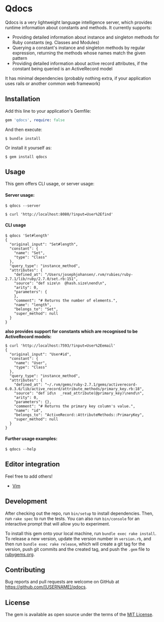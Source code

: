# Qdocs

Qdocs is a very lightweight language intelligence server, which provides runtime information about constants and methods. It currently supports:

- Providing detailed information about instance and singleton methods for Ruby constants (eg. Classes and Modules)
- Querying a constant's instance and singleton methods by regular expression, returning the methods whose names match the given pattern
- Providing detailed information about active record attributes, if the constant being queried is an ActiveRecord model

It has minimal dependencies (probably nothing extra, if your application uses rails or another common web framework)


## Installation

Add this line to your application's Gemfile:

```ruby
gem 'qdocs', require: false
```

And then execute:

    $ bundle install

Or install it yourself as:

    $ gem install qdocs

## Usage

This gem offers CLI usage, or server usage:

#### Server usage:
`$ qdocs --server`


`$ curl 'http://localhost:8080/?input=User%2Efind'`

#### CLI usage

```
$ qdocs 'Set#length'
{
  "original_input": "Set#length",
  "constant": {
    "name": "Set",
    "type": "Class"
  },
  "query_type": "instance_method",
  "attributes": {
    "defined_at": "/Users/josephjohansen/.rvm/rubies/ruby-2.7.1/lib/ruby/2.7.0/set.rb:151",
    "source": "def size\n  @hash.size\nend\n",
    "arity": 0,
    "parameters": {
    },
    "comment": "# Returns the number of elements.",
    "name": "length",
    "belongs_to": "Set",
    "super_method": null
  }
}
```
**also provides support for constants which are recognised to be ActiveRecord models:**

```
$ curl 'http://localhost:7593/?input=User%2Eemail'
{
  "original_input": "User#id",
  "constant": {
    "name": "User",
    "type": "Class"
  },
  "query_type": "instance_method",
  "attributes": {
    "defined_at": "~/.rvm/gems/ruby-2.7.1/gems/activerecord-6.0.3.6/lib/active_record/attribute_methods/primary_key.rb:18",
    "source": "def id\n  _read_attribute(@primary_key)\nend\n",
    "arity": 0,
    "parameters": {},
    "comment": "# Returns the primary key column's value.",
    "name": "id",
    "belongs_to": "ActiveRecord::AttributeMethods::PrimaryKey",
    "super_method": null
  }
}

```

#### Further usage examples:

`$ qdocs --help` 

## Editor integration

Feel free to add others! 

- [Vim](https://github.com/johansenja/qdocs-vim) 

## Development

After checking out the repo, run `bin/setup` to install dependencies. Then, run `rake spec` to run the tests. You can also run `bin/console` for an interactive prompt that will allow you to experiment.

To install this gem onto your local machine, run `bundle exec rake install`. To release a new version, update the version number in `version.rb`, and then run `bundle exec rake release`, which will create a git tag for the version, push git commits and the created tag, and push the `.gem` file to [rubygems.org](https://rubygems.org).

## Contributing

Bug reports and pull requests are welcome on GitHub at https://github.com/[USERNAME]/qdocs.

## License

The gem is available as open source under the terms of the [MIT License](https://opensource.org/licenses/MIT).
